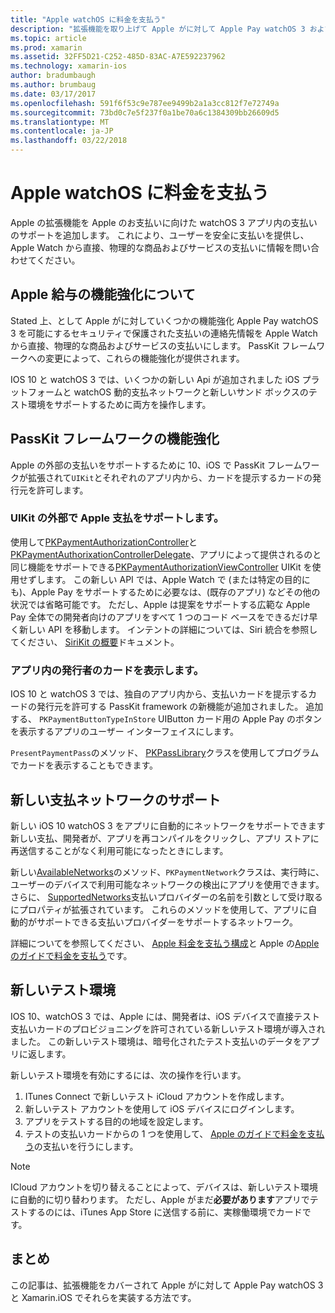 ```yaml
---
title: "Apple watchOS に料金を支払う"
description: "拡張機能を取り上げて Apple がに対して Apple Pay watchOS 3 および Apple Watch の Xamarin.iOS でそれらを実装する方法です。"
ms.topic: article
ms.prod: xamarin
ms.assetid: 32FF5D21-C252-485D-83AC-A7E592237962
ms.technology: xamarin-ios
author: bradumbaugh
ms.author: brumbaug
ms.date: 03/17/2017
ms.openlocfilehash: 591f6f53c9e787ee9499b2a1a3cc812f7e72749a
ms.sourcegitcommit: 73bd0c7e5f237f0a1be70a6c1384309bb26609d5
ms.translationtype: MT
ms.contentlocale: ja-JP
ms.lasthandoff: 03/22/2018
---
```

# <a name="apple-pay-on-watchos"></a>Apple watchOS に料金を支払う

Apple の拡張機能を Apple のお支払いに向けた watchOS 3 アプリ内の支払いのサポートを追加します。 これにより、ユーザーを安全に支払いを提供し、Apple Watch から直接、物理的な商品およびサービスの支払いに情報を問い合わせてください。


## <a name="about-apple-pay-enhancements"></a>Apple 給与の機能強化について

Stated 上、として Apple がに対していくつかの機能強化 Apple Pay watchOS 3 を可能にするセキュリティで保護された支払いの連絡先情報を Apple Watch から直接、物理的な商品およびサービスの支払いにします。 PassKit フレームワークへの変更によって、これらの機能強化が提供されます。

IOS 10 と watchOS 3 では、いくつかの新しい Api が追加されました iOS プラットフォームと watchOS 動的支払ネットワークと新しいサンド ボックスのテスト環境をサポートするために両方を操作します。

## <a name="passkit-framework-enhancements"></a>PassKit フレームワークの機能強化

Apple の外部の支払いをサポートするために 10、iOS で PassKit フレームワークが拡張されて`UIKit`とそれぞれのアプリ内から、カードを提示するカードの発行元を許可します。 

### <a name="supporting-apple-pay-outside-of-uikit"></a>UIKit の外部で Apple 支払をサポートします。

使用して[PKPaymentAuthorizationController](https://developer.apple.com/reference/passkit/pkpaymentauthorizationcontroller)と[PKPaymentAuthorixationControllerDelegate](https://developer.apple.com/reference/passkit/pkpaymentauthorizationcontrollerdelegate)、アプリによって提供されるのと同じ機能をサポートできる[PKPaymentAuthorizationViewController](https://developer.apple.com/reference/passkit/pkpaymentauthorizationviewcontroller) UIKit を使用せずします。 この新しい API では、Apple Watch で (または特定の目的にも)、Apple Pay をサポートするために必要なは、(既存のアプリ) などその他の状況では省略可能です。 ただし、Apple は提案をサポートする広範な Apple Pay 全体での開発者向けのアプリをすべて 1 つのコード ベースをできるだけ早く新しい API を移動します。 インテントの詳細については、Siri 統合を参照してください、 [SiriKit の概要](~/ios/platform/sirikit/index.md)ドキュメント。

### <a name="presenting-issuer-cards-from-within-apps"></a>アプリ内の発行者のカードを表示します。

IOS 10 と watchOS 3 では、独自のアプリ内から、支払いカードを提示するカードの発行元を許可する PassKit framework の新機能が追加されました。 追加する、 `PKPaymentButtonTypeInStore` UIButton カード用の Apple Pay のボタンを表示するアプリのユーザー インターフェイスにします。

`PresentPaymentPass`のメソッド、 [PKPassLibrary](https://developer.apple.com/reference/passkit/pkpasslibrary)クラスを使用してプログラムでカードを表示することもできます。

## <a name="new-payment-network-support"></a>新しい支払ネットワークのサポート

新しい iOS 10 watchOS 3 をアプリに自動的にネットワークをサポートできます新しい支払、開発者が、アプリを再コンパイルをクリックし、アプリ ストアに再送信することがなく利用可能になったときにします。

新しい[AvailableNetworks](https://developer.apple.com/reference/passkit/pkpaymentrequest/1833288-availablenetworks)のメソッド、`PKPaymentNetwork`クラスは、実行時に、ユーザーのデバイスで利用可能なネットワークの検出にアプリを使用できます。 さらに、 [SupportedNetworks](https://developer.apple.com/reference/passkit/pkpaymentrequest/1619329-supportednetworks)支払いプロバイダーの名前を引数として受け取るにプロパティが拡張されています。 これらのメソッドを使用して、アプリに自動的がサポートできる支払いプロバイダーをサポートするネットワーク。

詳細についてを参照してください、 [Apple 料金を支払う構成](~/ios/platform/apple-pay.md)と Apple の[Apple のガイドで料金を支払う](https://developer.apple.com/apple-pay/)です。

## <a name="new-testing-environment"></a>新しいテスト環境

IOS 10、watchOS 3 では、Apple には、開発者は、iOS デバイスで直接テスト支払いカードのプロビジョニングを許可されている新しいテスト環境が導入されました。 この新しいテスト環境は、暗号化されたテスト支払いのデータをアプリに返します。

新しいテスト環境を有効にするには、次の操作を行います。

1. ITunes Connect で新しいテスト iCloud アカウントを作成します。
2. 新しいテスト アカウントを使用して iOS デバイスにログインします。
3. アプリをテストする目的の地域を設定します。
4. テストの支払いカードからの 1 つを使用して、 [Apple のガイドで料金を支払う](https://developer.apple.com/apple-pay/)の支払いを行うにします。

> [!NOTE]
> ICloud アカウントを切り替えることによって、デバイスは、新しいテスト環境に自動的に切り替わります。 ただし、Apple がまだ**必要があります**アプリでテストするのには、iTunes App Store に送信する前に、実稼働環境でカードです。

## <a name="summary"></a>まとめ

この記事は、拡張機能をカバーされて Apple がに対して Apple Pay watchOS 3 と Xamarin.iOS でそれらを実装する方法です。
